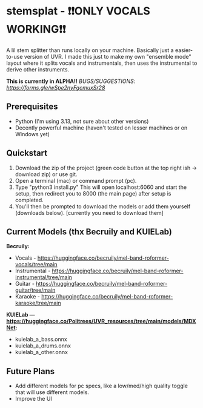 # stemsplat - ❗❗ONLY VOCALS WORKING❗❗

A lil stem splitter than runs locally on your machine. Basically just a easier-to-use version of UVR. 
I made this just to make my own "ensemble mode" layout where it splits vocals and instrumentals, then uses the instrumental
to derive other instruments.

**This is currently in ALPHA!!**
*BUGS/SUGGESTIONS: https://forms.gle/wSpe2nyFgcmuxSr28*

## Prerequisites

- Python (I'm using 3.13, not sure about other versions)
- Decently powerful machine (haven't tested on lesser machines or on Windows yet)

## Quickstart

1. Download the zip of the project (green code button at the top right ish -> download zip) or use git. 
2. Open a terminal (mac) or command prompt (pc).
3. Type "python3 install.py" This will open localhost:6060 and start the setup, then redirect you to 8000 (the main page) after setup is completed.
6. You'll then be prompted to download the models or add them yourself (downloads below). [currently you need to download them]

## Current Models (thx Becruily and KUIELab)

**Becruily:**
- Vocals - https://huggingface.co/becruily/mel-band-roformer-vocals/tree/main
- Instrumental - https://huggingface.co/becruily/mel-band-roformer-instrumental/tree/main
- Guitar - https://huggingface.co/becruily/mel-band-roformer-guitar/tree/main
- Karaoke - https://huggingface.co/becruily/mel-band-roformer-karaoke/tree/main

**KUIELab — https://huggingface.co/Politrees/UVR_resources/tree/main/models/MDXNet:**
- kuielab_a_bass.onnx
- kuielab_a_drums.onnx
- kuielab_a_other.onnx

## Future Plans

- Add different models for pc specs, like a low/med/high quality toggle that will use different models.
- Improve the UI


